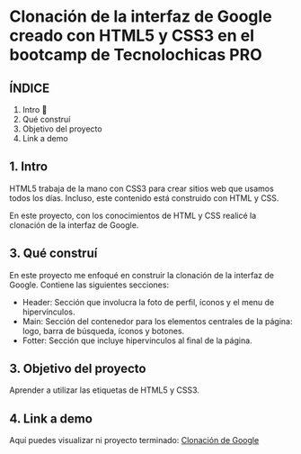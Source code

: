 # Clonación de la interfaz de Google creado con HTML5 y CSS3 en el bootcamp de Tecnolochicas PRO


## ÍNDICE 

1. Intro 💜 
2. Qué construí 
3. Objetivo del proyecto 
4. Link a demo

#### 

## 1. Intro
HTML5 trabaja de la mano con CSS3 para crear sitios web que usamos todos los días. 
Incluso, este contenido está construido con HTML y CSS.

En este proyecto, con los conocimientos de HTML y CSS realicé la clonación de la interfaz de Google.

## 3. Qué construí 
En este proyecto me enfoqué en construir la clonación de la interfaz de Google.
Contiene las siguientes secciones:

* Header: Sección que involucra la foto de perfil,   íconos y el menu de hipervínculos.
* Main: Sección del contenedor para los elementos centrales de la página: logo, barra de búsqueda, íconos y botones.
* Fotter: Sección que incluye hipervinculos al final de la página.

## 3. Objetivo del proyecto
Aprender a utilizar las etiquetas de HTML5 y CSS3.

## 4. Link a demo 
Aquí puedes visualizar ni proyecto terminado: [Clonación de Google](#)
